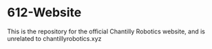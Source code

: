 # 612-Website
This is the repository for the official Chantilly Robotics website, and is unrelated to chantillyrobotics.xyz
